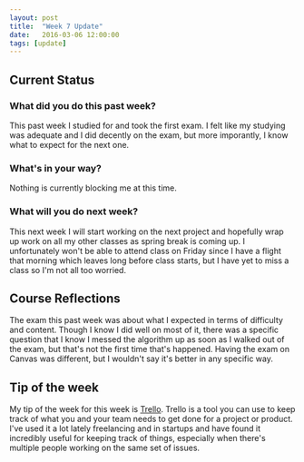 ```yaml
---
layout: post
title:  "Week 7 Update"
date:   2016-03-06 12:00:00
tags: [update]
---
```


## Current Status ##

### What did you do this past week? ###

This past week I studied for and took the first exam. I felt like my studying
was adequate and I did decently on the exam, but more imporantly, I know what
to expect for the next one.

### What's in your way? ###

Nothing is currently blocking me at this time.

### What will you do next week? ###

This next week I will start working on the next project and hopefully wrap up
work on all my other classes as spring break is coming up. I unfortunately
won't be able to attend class on Friday since I have a flight that morning which
leaves long before class starts, but I have yet to miss a class so I'm not all
too worried.

## Course Reflections ##

The exam this past week was about what I expected in terms of difficulty and
content. Though I know I did well on most of it, there was a specific question
that I know I messed the algorithm up as soon as I walked out of the exam, but
that's not the first time that's happened. Having the exam on Canvas was
different, but I wouldn't say it's better in any specific way.

## Tip of the week ##

My tip of the week for this week is [Trello][trello]. Trello is a tool you can
use to keep track of what you and your team needs to get done for a project or
product. I've used it a lot lately freelancing and in startups and have found
it incredibly useful for keeping track of things, especially when there's
multiple people working on the same set of issues.


[trello]: trello.com
